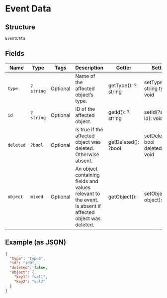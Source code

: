 
# Event Data

## Structure

`EventData`

## Fields

| Name | Type | Tags | Description | Getter | Setter |
|  --- | --- | --- | --- | --- | --- |
| `type` | `?string` | Optional | Name of the affected object’s type. | getType(): ?string | setType(?string type): void |
| `id` | `?string` | Optional | ID of the affected object. | getId(): ?string | setId(?string id): void |
| `deleted` | `?bool` | Optional | Is true if the affected object was deleted. Otherwise absent. | getDeleted(): ?bool | setDeleted(?bool deleted): void |
| `object` | `mixed` | Optional | An object containing fields and values relevant to the event. Is absent if affected object was deleted. | getObject(): | setObject( object): void |

## Example (as JSON)

```json
{
  "type": "type0",
  "id": "id0",
  "deleted": false,
  "object": {
    "key1": "val1",
    "key2": "val2"
  }
}
```


